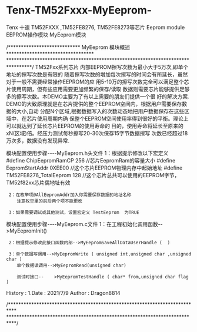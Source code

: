 # Tenx-TM52Fxxx-MyEeprom-
Tenx 十速 TM52FXXX ,TM52FE8276, TM52FE8273等芯片  Eeprom module EEPROM操作模块 MyEeprom模块


 /**************************** MyEeprom 模块概述**********************************
*********************************************************************************/
    TM52Fxx系列芯片 内部EEPROM擦写次数为最小大于5万次,即单个地址的擦写次数是有限的
 随着擦写次数的增加每次擦写的时间会有所延长，虽然对于一般不需要经常操作EEPROM的应
 用5-10万的擦写次数完全可以满足整个芯片使用周期，但有些应用需要更加频繁的保存/读取
 数据则需要芯片能够提供足够多的擦写次数。本DEMO主要为了有以上需要的朋友们提供一个很
 好的解决方案.
    DEMO的大致原理就是在芯片提供的整个EEPROM空间内，根据用户需要保存数据的大小,自动
 分配N个区域,根据数据写入的次数动态地把用户数据保存在这些区域中，在芯片使用周期内确
 保整个EEPROM空间使用率得到很好的平衡。理论上可以就达到了延长芯片EEPROM的使用寿命的
 目的，使用寿命将延长至原来的xN(区域)倍。经压力测试每秒擦写20-30次保存15字节数据擦写
 次数已经超过18万次多，数据没有发现异常.

 模块配置使用步骤----MyEeprom.h头文件
     1：根据提示修改以下宏定义     
        #define ChipEepromRamCP  256	   //芯片EepromRam的容量大小
        #define EepromStartAddr  0XEE00	  //这个芯片EEPROM物理内存中起始地址
        #define TM52FE8276_TotalEeprom  128  //这个芯片总共可以使用的EEPROM字节，TM52f82xx芯片偶地址有效

     2：在枚举项@AllEepromAddr加入你需要保存数据的地址名称
        注意枚举里的前后两个项不能更改

     3：如果需要调试或其他测试，设置宏定义 TestEeprom  为TRUE  
     
 模块配置使用步骤----MyEeprom.c文件
     1：在工程初始化调用函数-->MyEepromInit()

     2：根据提示修改此接口函数内部-->MyEepromSaveAllDataUserHandle (  )

     3：单个数据写调用-->MyEepromWrite ( unsigned int,unsigned char ,unsigned char )
        单个数据读调用-->MyEepromRead(unsigned char)

        测试时接口--    >MyEepromTestHandle ( char* from,unsigned char flag )
        
  History       : 
  1.Date        : 2021/7/9 
    Author      : Dragon8814 
    
 /***************************************************************************  
 ***************************************************************************/
